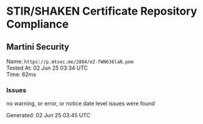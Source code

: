 # STIR/SHAKEN Certificate Repository Compliance

## Martini Security

Name: `https://p.mtsec.me/2884/eZ-fWN636laN.pem`\
Tested At: 02 Jun 25 03:34 UTC\
Time: 62ms

### Issues

no warning, or error, or notice date level issues were found

Generated: 02 Jun 25 03:45 UTC